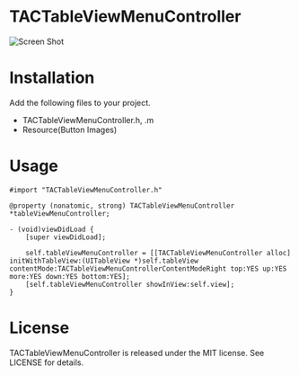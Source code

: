 # TACTableViewMenuController
![Screen Shot](https://github.com/Tea-and-Coffee/TACTableViewMenuController/wiki/images/ScreenShot_iPhone5s_iOS8.1_01.png)

# Installation
Add the following files to your project.

* TACTableViewMenuController.h, .m
* Resource(Button Images)

# Usage
    #import "TACTableViewMenuController.h"
    
    @property (nonatomic, strong) TACTableViewMenuController *tableViewMenuController;
    
    - (void)viewDidLoad {
        [super viewDidLoad];
    
        self.tableViewMenuController = [[TACTableViewMenuController alloc] initWithTableView:(UITableView *)self.tableView contentMode:TACTableViewMenuControllerContentModeRight top:YES up:YES more:YES down:YES bottom:YES];
        [self.tableViewMenuController showInView:self.view];
    }

# License
TACTableViewMenuController is released under the MIT license. See LICENSE for details.